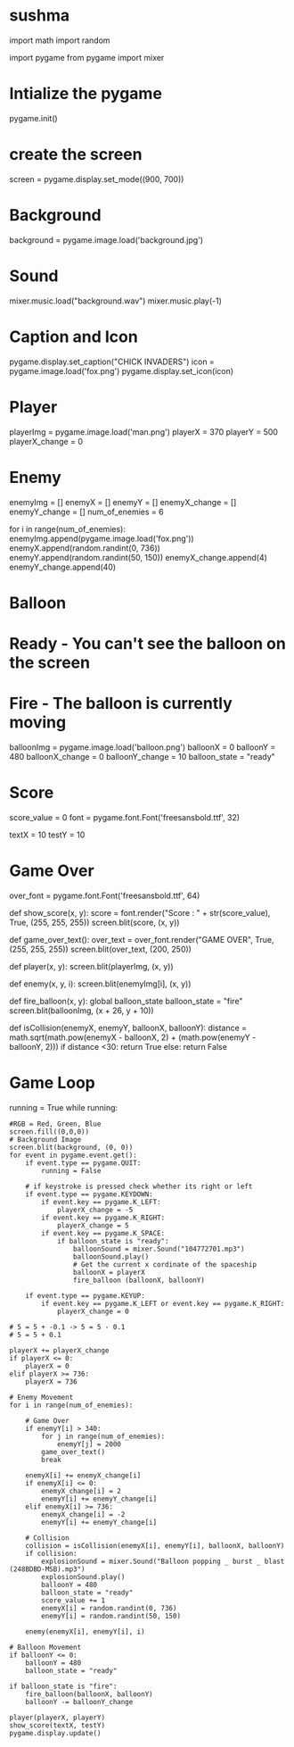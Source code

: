 # sushma
import math
import random

import pygame
from pygame import mixer

# Intialize the pygame
pygame.init()

# create the screen
screen = pygame.display.set_mode((900, 700))

# Background
background = pygame.image.load('background.jpg')

# Sound
mixer.music.load("background.wav")
mixer.music.play(-1)

# Caption and Icon
pygame.display.set_caption("CHICK INVADERS")
icon = pygame.image.load('fox.png')
pygame.display.set_icon(icon)

# Player
playerImg = pygame.image.load('man.png')
playerX = 370
playerY = 500
playerX_change = 0

# Enemy
enemyImg = []
enemyX = []
enemyY = []
enemyX_change = []
enemyY_change = []
num_of_enemies = 6

for i in range(num_of_enemies):
    enemyImg.append(pygame.image.load('fox.png'))
    enemyX.append(random.randint(0, 736))
    enemyY.append(random.randint(50, 150))
    enemyX_change.append(4)
    enemyY_change.append(40)

# Balloon

# Ready - You can't see the balloon on the screen
# Fire - The balloon is currently moving

balloonImg = pygame.image.load('balloon.png')
balloonX = 0
balloonY = 480
balloonX_change = 0
balloonY_change = 10
balloon_state = "ready"

# Score

score_value = 0
font = pygame.font.Font('freesansbold.ttf', 32)

textX = 10
testY = 10

# Game Over
over_font = pygame.font.Font('freesansbold.ttf', 64)

def show_score(x, y):
    score = font.render("Score : " + str(score_value), True, (255, 255, 255))
    screen.blit(score, (x, y))


def game_over_text():
    over_text = over_font.render("GAME OVER", True, (255, 255, 255))
    screen.blit(over_text, (200, 250))


def player(x, y):
    screen.blit(playerImg, (x, y))


def enemy(x, y, i):
    screen.blit(enemyImg[i], (x, y))


def fire_balloon(x, y):
    global balloon_state
    balloon_state = "fire"
    screen.blit(balloonImg, (x + 26, y + 10))


def isCollision(enemyX, enemyY, balloonX, balloonY):
    distance = math.sqrt(math.pow(enemyX - balloonX, 2) + (math.pow(enemyY - balloonY, 2)))
    if distance <30:
        return True
    else:
        return False


# Game Loop
running = True
while running:

    #RGB = Red, Green, Blue
    screen.fill((0,0,0))
    # Background Image
    screen.blit(background, (0, 0))
    for event in pygame.event.get():
        if event.type == pygame.QUIT:
            running = False

        # if keystroke is pressed check whether its right or left
        if event.type == pygame.KEYDOWN:
            if event.key == pygame.K_LEFT:
                playerX_change = -5
            if event.key == pygame.K_RIGHT:
                playerX_change = 5
            if event.key == pygame.K_SPACE:
                if balloon_state is "ready":
                    balloonSound = mixer.Sound("104772701.mp3")
                    balloonSound.play()
                    # Get the current x cordinate of the spaceship
                    balloonX = playerX
                    fire_balloon (balloonX, balloonY)

        if event.type == pygame.KEYUP:
            if event.key == pygame.K_LEFT or event.key == pygame.K_RIGHT:
                playerX_change = 0

    # 5 = 5 + -0.1 -> 5 = 5 - 0.1
    # 5 = 5 + 0.1

    playerX += playerX_change
    if playerX <= 0:
        playerX = 0
    elif playerX >= 736:
        playerX = 736

    # Enemy Movement
    for i in range(num_of_enemies):

        # Game Over
        if enemyY[i] > 340:
            for j in range(num_of_enemies):
                enemyY[j] = 2000
            game_over_text()
            break

        enemyX[i] += enemyX_change[i]
        if enemyX[i] <= 0:
            enemyX_change[i] = 2
            enemyY[i] += enemyY_change[i]
        elif enemyX[i] >= 736:
            enemyX_change[i] = -2
            enemyY[i] += enemyY_change[i]

        # Collision
        collision = isCollision(enemyX[i], enemyY[i], balloonX, balloonY)
        if collision:
            explosionSound = mixer.Sound("Balloon popping _ burst _ blast (248BDBD-MSB).mp3")
            explosionSound.play()
            balloonY = 480
            balloon_state = "ready"
            score_value += 1
            enemyX[i] = random.randint(0, 736)
            enemyY[i] = random.randint(50, 150)

        enemy(enemyX[i], enemyY[i], i)

    # Balloon Movement
    if balloonY <= 0:
        balloonY = 480
        balloon_state = "ready"

    if balloon_state is "fire":
        fire_balloon(balloonX, balloonY)
        balloonY -= balloonY_change

    player(playerX, playerY)
    show_score(textX, testY)
    pygame.display.update()
